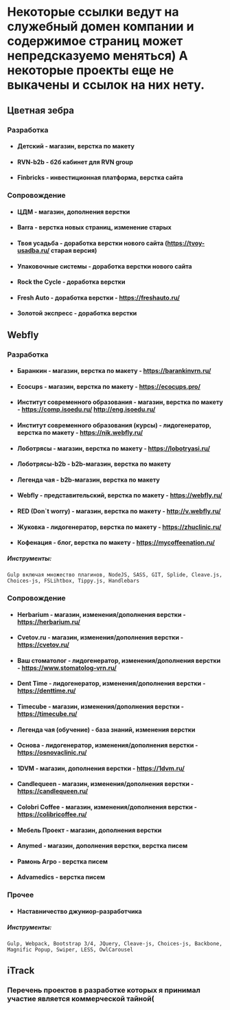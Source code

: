# Некоторые ссылки ведут на служебный домен компании и содержимое страниц может непредсказуемо меняться) А некоторые проекты еще не выкачены и ссылок на них нету.

## Цветная зебра

### Разработка

* ####	Детский - магазин, верстка по макету

* ####	RVN-b2b - б2б кабинет для RVN group

* ####	Finbricks - инвестиционная платформа, верстка сайта

### Сопровождение

* ####	ЦДМ - магазин, дополнения верстки

* ####	Barra - верстка новых страниц, изменение старых

* ####	Твоя усадьба - доработка верстки нового сайта (https://tvoy-usadba.ru/ старая версия)

* ####	Упаковочные системы - доработка верстки нового сайта

* ####	Rock the Cycle - доработка верстки

* ####	Fresh Auto - доработка верстки - https://freshauto.ru/

* ####	Золотой экспресс - доработка верстки

## Webfly
### Разработка

* #### Баранкин - магазин, верстка по макету - https://barankinvrn.ru/

* ####	Ecocups - магазин, верстка по макету - https://ecocups.pro/

* #### Институт современного образования - магазин, верстка по макету - https://comp.isoedu.ru/ http://eng.isoedu.ru/

* #### Институт современного образования (курсы) - лидогенератор, верстка по макету - https://nik.webfly.ru/

* #### Лоботрясы - магазин, верстка по макету - https://lobotryasi.ru/

* #### Лоботрясы-b2b - b2b-магазин, верстка по макету

* #### Легенда чая - b2b-магазин, верстка по макету

* #### Webfly - представительский, верстка по макету - https://webfly.ru/

* #### RED (Don`t worry) - магазин, верстка по макету - http://v.webfly.ru/

* #### Жуковка - лидогенератор, верстка по макету - https://zhuclinic.ru/

* #### Кофенация - блог, верстка по макету - https://mycoffeenation.ru/

##### Инструменты:
	Gulp включая множество плагинов, NodeJS, SASS, GIT, Splide, Cleave.js, Choices-js, FSLihtbox, Tippy.js, Handlebars

### Сопровождение

* #### Herbarium - магазин, изменения/дополнения верстки - https://herbarium.ru/

* #### Cvetov.ru - магазин, изменения/дополнения верстки - https://cvetov.ru/

* #### Ваш стоматолог - лидогенератор, изменения/дополнения верстки - https://www.stomatolog-vrn.ru/

* #### Dent Time - лидогенератор, изменения/дополнения верстки - https://denttime.ru/

* #### Timecube - магазин, изменения/дополнения верстки - https://timecube.ru/

* #### Легенда чая (обучение) - база знаний, изменения верстки

* #### Основа - лидогенератор, изменения/дополнения верстки - https://osnovaclinic.ru/

* #### 1DVM - магазин, дополнения верстки - https://1dvm.ru/

* #### Сandlequeen - магазин, изменения/дополнения верстки - https://candlequeen.ru/

* #### Colobri Coffee - магазин, изменения/дополнения верстки - https://colibricoffee.ru/

* #### Мебель Проект - магазин, дополнения верстки

* #### Anymed - магазин, дополнения верстки, верстка писем

* #### Рамонь Агро - верстка писем

* #### Advamedics - верстка писем

### Прочее

* #### Наставничество джуниор-разработчика

##### Инструменты:
	Gulp, Webpack, Bootstrap 3/4, JQuery, Cleave-js, Choices-js, Backbone, Magnific Popup, Swiper, LESS, OwlCarousel

## iTrack

### Перечень проектов в разработке которых я принимал участие является коммерческой тайной(